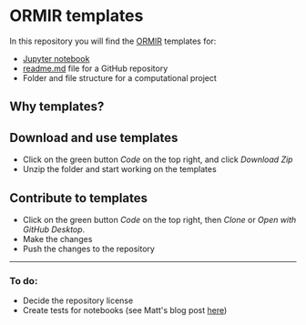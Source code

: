# ORMIR templates

In this repository you will find the [ORMIR](https://www.ormir.org/) templates for:  
- [Jupyter notebook](https://github.com/ORMIRcommunity/templates/blob/main/ORMIR_nb_template.ipynb)
- [readme.md](https://github.com/ORMIRcommunity/templates/blob/main/ORMIR_readme_template.md) file for a GitHub repository
- Folder and file structure for a computational project 

## Why templates? 



## Download and use templates
- Click on the green button *Code* on the top right, and click *Download Zip*
- Unzip the folder and start working on the templates

## Contribute to templates
- Click on the green button *Code* on the top right, then *Clone* or *Open with GitHub Desktop*. 
- Make the changes 
- Push the changes to the repository

--- 
### To do:
- Decide the repository license
- Create tests for notebooks (see Matt's blog post [here](https://hackmd.io/MPltT3L1R_OkGHxsZoNW9w))
